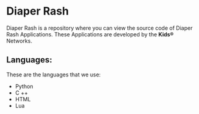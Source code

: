 # Diaper Rash
Diaper Rash is a repository where you can view the source code of Diaper Rash Applications. These Applications are developed by the **Kids®** Networks.
## Languages:
These are the languages that we use:
* Python
* C ++
* HTML
* Lua